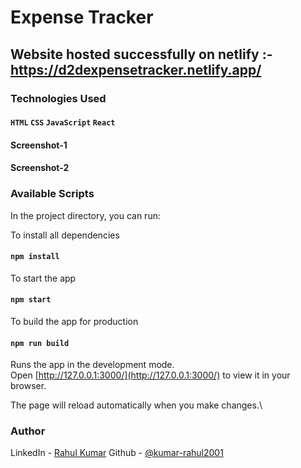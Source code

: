 # Expense Tracker

## Website hosted successfully on netlify :- https://d2dexpensetracker.netlify.app/

### Technologies Used

#### `HTML` `CSS` `JavaScript` `React`

#### Screenshot-1

#### Screenshot-2

### Available Scripts

In the project directory, you can run:

To install all dependencies

#### `npm install`

To start the app

#### `npm start`

To build the app for production

#### `npm run build`

Runs the app in the development mode.\
Open [http://127.0.0.1:3000/](http://127.0.0.1:3000/) to view it in your browser.

The page will reload automatically when you make changes.\

### Author

LinkedIn - [Rahul Kumar](https://www.linkedin.com/in/kumar-rahul2001/)
Github - [@kumar-rahul2001](https://github.com/kumar-rahul2001)
